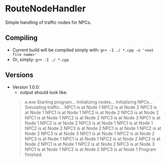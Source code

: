 # RouteNodeHandler
Simple handling of traffic nodes for NPCs.

## Compiling
- Current build will be compiled simply with:
    `g++ -I ./ *.cpp -o '<out file name>'`
- Or, simply:
    `g++ -I ./ *.cpp`

## Versions
- Version 1.0.0:
    - output should look like:
    >a.exe
Starting program...
Initializing nodes...
Initializing NPCs...
Simulating traffic...
NPC1 is at Node 1
NPC2 is at Node 2
NPC3 is at Node 1
NPC1 is at Node 1
NPC2 is at Node 2
NPC3 is at Node 2
NPC1 is at Node 1
NPC2 is at Node 2
NPC3 is at Node 3
NPC1 is at Node 1
NPC2 is at Node 2
NPC3 is at Node 1
NPC1 is at Node 1
NPC2 is at Node 2
NPC3 is at Node 2
NPC1 is at Node 1
NPC2 is at Node 2
NPC3 is at Node 3
NPC1 is at Node 1
NPC2 is at Node 2
NPC3 is at Node 1
NPC1 is at Node 1
NPC2 is at Node 2
NPC3 is at Node 2
NPC1 is at Node 1
NPC2 is at Node 2
NPC3 is at Node 3
NPC1 is at Node 1
NPC2 is at Node 2
NPC3 is at Node 1
Program finished.